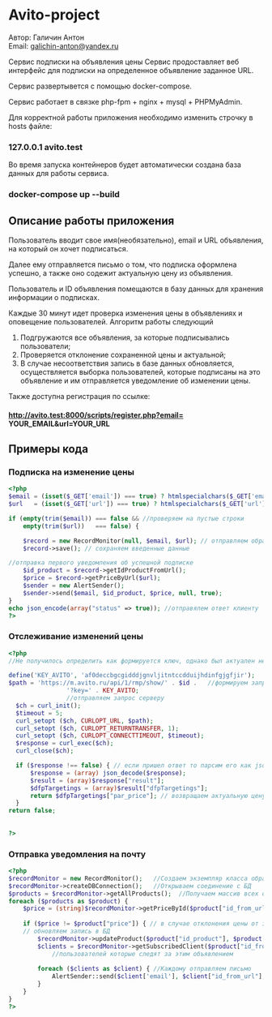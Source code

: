 # Avito-project
Автор: Галичин Антон <br />
Email: galichin-anton@yandex.ru

Сервис подписки на объявления цены
Сервис продоставляет веб интерфейс для подписки на определенное объявление заданное URL.

Сервис развертывется с помощью docker-compose.

Сервис работает в связке php-fpm + nginx + mysql + PHPMyAdmin.

Для корректной работы приложения необходимо изменить строчку в hosts файле:

### 127.0.0.1 avito.test

Во время запуска контейнеров будет автоматически создана база данных для работы сервиса.

### docker-compose up --build
## Описание работы приложения
Пользователь вводит свое имя(необязательно), email и URL объявления, на который он хочет подписаться.

Далее ему отправляется письмо о том, что подписка оформлена успешно, а также оно содежит актуальную цену из объявления.

Пользователь и ID объявления помещаются в базу данных для хранения информации о подписках.

Каждые 30 минут идет проверка изменения цены в объявлениях и оповещение пользователей. Алгоритм работы следующий

1. Подгружаются все объявления, за которые подписывались пользователи;
2. Проверяется отклонение сохраненной цены и актуальной;
3. В случае несоответствия запись в базе данных обновляется, осуществляется выборка пользователей, 
которые подписаны на это объявление и им отправляется уведомление об изменении цены.

Также доступна регистрация по ссылке: 
#### http://avito.test:8000/scripts/register.php?email= YOUR_EMAIL&url=YOUR_URL

## Примеры кода
### Подписка на изменение цены

```php
<?php
$email = (isset($_GET['email']) === true) ? htmlspecialchars($_GET['email']) : ""; //получаем данные
$url   = (isset($_GET['url']) === true) ? htmlspecialchars($_GET['url']) : "";

if (empty(trim($email)) === false && //проверяем на пустые строки
    empty(trim($url))   === false) {

    $record = new RecordMonitor(null, $email, $url); // отправляем обработчику данные
    $record->save(); // сохраняем введенные данные

//отправка первого уведомления об успешной подписке
    $id_product = $record->getIdProductFromUrl(); 
    $price = $record->getPriceByUrl($url);
    $sender = new AlertSender();
    $sender->send($email, $id_product, $price, null, true);
}
echo json_encode(array("status" => true)); //отправялем ответ клиенту
?>
```

### Отслеживание изменений цены

```php
<?php 
//Не получилось определить как формируется ключ, однако был актуален несколько дней пока тестировался.

define('KEY_AVITO', 'af0deccbgcgidddjgnvljitntccdduijhdinfgjgfjir');
$path = 'https://m.avito.ru/api/1/rmp/show/' . $id .   //формируем запрос к серверу, включающий ID объявления и ключ
                '?key=' . KEY_AVITO;
                //отправляем запрос серверу
  $ch = curl_init();
  $timeout = 5;
  curl_setopt ($ch, CURLOPT_URL, $path);
  curl_setopt ($ch, CURLOPT_RETURNTRANSFER, 1);
  curl_setopt ($ch, CURLOPT_CONNECTTIMEOUT, $timeout);
  $response = curl_exec($ch);
  curl_close($ch);

  if ($response !== false) { // если пришел ответ то парсим его как json объект(сразу приводим его к массиву для возможности обработки)
      $response = (array) json_decode($response);
      $result = (array)$response["result"];
      $dfpTargetings = (array)$result["dfpTargetings"];
      return $dfpTargetings["par_price"]; // возвращаем актуальную цену
  }
return false;
            
            
?>
```

### Отправка уведомления на почту
```php
<?php 
$recordMonitor = new RecordMonitor();   //Создаем экземпляр класса обработчика записей
$recordMonitor->createDBConnection();   //Открываем соединение с БД
$products = $recordMonitor->getAllProducts();  //Получаем массив всех объявлений
foreach ($products as $product) {                                                 
    $price = (string)$recordMonitor->getPriceById($product["id_from_url"]);  //Получаем актуальную цену
    
    if ($price != $product["price"]) { // в случае отклонения цены от записанной в БД:
    // обновляем запись в БД
        $recordMonitor->updateProduct($product["id_product"], $product["id_from_url"], $price); 
        $clients = $recordMonitor->getSubscribedClient($product["id_from_url"]); //Получаем всех 
            //пользователей которые следят за этим объявлением
        
        foreach ($clients as $client) { //Каждому отправляем письмо
            AlertSender::send($client['email'], $client["id_from_url"], $price, $client['name']); 
        }
    }
}
?>
```

